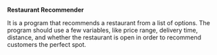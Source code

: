 **Restaurant Recommender**

It is a program that recommends a restaurant from a list of options. The program should use a few variables, like price range, delivery time, distance, and whether the restaurant is open in order to recommend customers the perfect spot.

